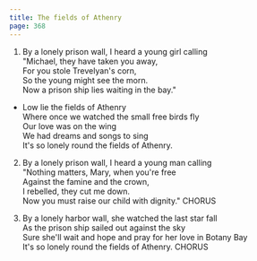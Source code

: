 ```yaml
---
title: The fields of Athenry
page: 368
---  
```



1.  By a lonely prison wall, I heard a young girl calling  
"Michael, they have taken you away,  
For you stole Trevelyan's corn,  
So the young might see the morn.  
Now a prison ship lies waiting in the bay."  


- Low lie the fields of Athenry  
Where once we watched the small free birds fly  
Our love was on the wing  
We had dreams and songs to sing  
It's so lonely round the fields of Athenry.  


2. By a lonely prison wall, I heard a young man calling  
"Nothing matters, Mary, when you're free  
Against the famine and the crown,  
I rebelled, they cut me down.  
Now you must raise our child with dignity." CHORUS  


3. By a lonely harbor wall, she watched the last star fall  
As the prison ship sailed out against the sky  
Sure she'll wait and hope and pray for her love in Botany Bay  
It's so lonely round the fields of Athenry. CHORUS  
